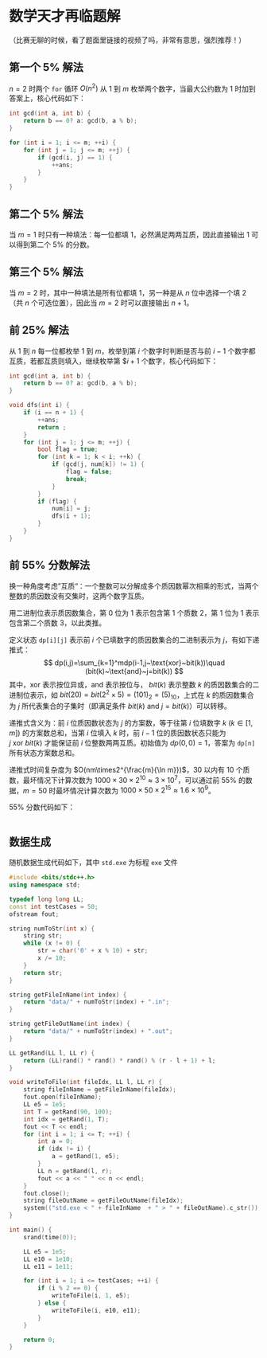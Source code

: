 # 数学天才再临题解

（比赛无聊的时候，看了题面里链接的视频了吗，非常有意思，强烈推荐！）

## 第一个 5% 解法

$n=2$ 时两个 `for` 循环 $O(n^2)$ 从 $1$ 到 $m$ 枚举两个数字，当最大公约数为 $1$ 时加到答案上，核心代码如下：

```c
int gcd(int a, int b) {
    return b == 0? a: gcd(b, a % b);
}

for (int i = 1; i <= m; ++i) {
    for (int j = 1; j <= m; ++j) {
        if (gcd(i, j) == 1) {
            ++ans;
        }
    }
}
```

## 第二个 5% 解法

当 $m=1$ 时只有一种填法：每一位都填 $1$，必然满足两两互质，因此直接输出 $1$ 可以得到第二个 5% 的分数。

## 第三个 5% 解法

当 $m=2$ 时，其中一种填法是所有位都填 $1$，另一种是从 $n$ 位中选择一个填 $2$（共 $n$ 个可选位置），因此当 $m=2$ 时可以直接输出 $n+1$。

## 前 25% 解法

从 $1$ 到 $n$ 每一位都枚举 $1$ 到 $m$，枚举到第 $i$ 个数字时判断是否与前 $i-1$ 个数字都互质，若都互质则填入，继续枚举第 $$i+1$ 个数字，核心代码如下：

```c
int gcd(int a, int b) {
    return b == 0? a: gcd(b, a % b);
}

void dfs(int i) {
    if (i == n + 1) {
        ++ans;
        return ;
    }
    for (int j = 1; j <= m; ++j) {
        bool flag = true;
        for (int k = 1; k < i; ++k) {
            if (gcd(j, num[k]) != 1) {
                flag = false;
                break;
            }
        }
        if (flag) {
            num[i] = j;
            dfs(i + 1);
        }
    }
}
```

## 前 55% 分数解法

换一种角度考虑”互质“：一个整数可以分解成多个质因数幂次相乘的形式，当两个整数的质因数没有交集时，这两个数字互质。

用二进制位表示质因数集合，第 $0$ 位为 $1$ 表示包含第 $1$ 个质数 $2$，第 $1$ 位为 $1$ 表示包含第二个质数 $3$，以此类推。

定义状态 `dp[i][j]` 表示前 $i$ 个已填数字的质因数集合的二进制表示为 $j$，有如下递推式：
$$
dp(i,j)=\sum_{k=1}^mdp(i-1,j~\text{xor}~bit(k))\quad (bit(k)~\text{and}~j=bit(k))
$$
其中，$\text{xor}$ 表示按位异或，$\text{and}$ 表示按位与， $bit(k)$ 表示整数 $k$ 的质因数集合的二进制位表示，如 $bit(20)=bit(2^2\times5)=(101)_{2}=(5)_{10}$，上式在 $k$ 的质因数集合为 $j$ 所代表集合的子集时（即满足条件 $bit(k)~\text{and}~j=bit(k)$）可以转移。

递推式含义为：前 $i$ 位质因数状态为 $j$ 的方案数，等于往第 $i$ 位填数字 $k~(k\in[1,m])$ 的方案数总和，当第 $i$ 位填入 $k$ 时，前 $i-1$ 位的质因数状态只能为 $j~\text{xor}~bit(k)$ 才能保证前 $i$ 位整数两两互质。初始值为 $dp(0,0)=1$，答案为 `dp[n]` 所有状态方案数总和。

递推式时间复杂度为 $O(nm\times2^{\frac{m}{\ln m}})$，$30$ 以内有 $10$ 个质数，最坏情况下计算次数为 $1000\times30\times2^{10}\approx3\times10^7$，可以通过前 55% 的数据，$m=50$ 时最坏情况计算次数为 $1000\times50\times2^{15}\approx1.6\times10^9$。

55% 分数代码如下：

```c

```

## 数据生成

随机数据生成代码如下，其中 `std.exe` 为标程 `exe` 文件

```cpp
#include <bits/stdc++.h>
using namespace std;

typedef long long LL;
const int testCases = 50;
ofstream fout;

string numToStr(int x) {
    string str;
    while (x != 0) {
        str = char('0' + x % 10) + str;
        x /= 10;
    }
    return str;
}

string getFileInName(int index) {
    return "data/" + numToStr(index) + ".in";
}

string getFileOutName(int index) {
    return "data/" + numToStr(index) + ".out";
}

LL getRand(LL l, LL r) {
    return (LL)rand() * rand() * rand() % (r - l + 1) + l;
}

void writeToFile(int fileIdx, LL l, LL r) {
    string fileInName = getFileInName(fileIdx);
    fout.open(fileInName);
    LL e5 = 1e5;
    int T = getRand(90, 100);
    int idx = getRand(1, T);
    fout << T << endl;
    for (int i = 1; i <= T; ++i) {
        int a = 0;
        if (idx != i) {
            a = getRand(1, e5);
        }
        LL n = getRand(l, r);
        fout << a << " " << n << endl;
    }
    fout.close();
    string fileOutName = getFileOutName(fileIdx);
    system(("std.exe < " + fileInName  + " > " + fileOutName).c_str());
}

int main() {
    srand(time(0));

    LL e5 = 1e5;
    LL e10 = 1e10;
    LL e11 = 1e11;

    for (int i = 1; i <= testCases; ++i) {
        if (i % 2 == 0) {
            writeToFile(i, 1, e5);
        } else {
            writeToFile(i, e10, e11);
        }
    }

    return 0;
}
```

